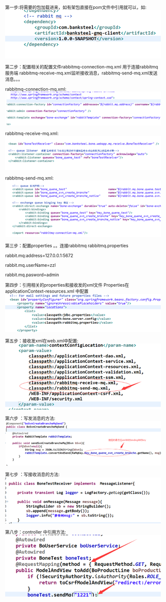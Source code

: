 第一步:将需要的包加载进来，如有架包直接在pom文件中引用就可以，如:
![a1](picture/a1.png "a1.png")

第二步：配置相关的配置文件rabbitmq-connection-mq.xml 用于连接rabbitmq服务端 rabbitmq-receive-mq.xml监听接收消息，rabbitmq-send-mq.xml发送消息。。。

rabbitmq-connection-mq.xml:
![a2](picture/a2.png "a2.png")

rabbitmq-receive-mq.xml:
![a3](picture/a3.png "a3.png")

rabbitmq-send-mq.xml:
![a4](picture/a4.png "a4.png")

第三步：配置properties 。。连接rabbitmq rabbitmq.properties 

rabbit.mq:address=127.0.0.1:5672

rabbit.mq.userName=zzl

rabbit.mq.pasword=admin

第四步：引用相关的properties和接收发的xml文件 Properties在applicationContext-resources.xml 中配置
![a6](picture/a6.png "a6.png")

第五步：接收发xml在web.xml中配置:
![a7](picture/a7.png "a7.png")

第六步 ：写发消息的方法:
![a8](picture/a8.png "a8.png")

第七步 ：写接收消息的方法:
![a9](picture/a9.png "a9.png")

第八步：controller 中引用方法:
![a10](picture/a10.png "a10.png")
